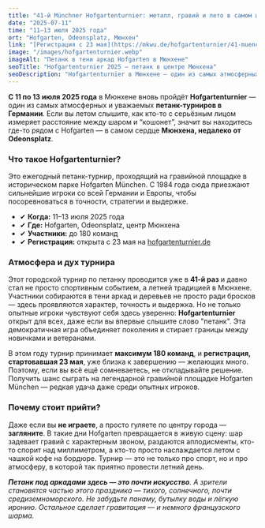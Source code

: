 ```yaml
---
title: "41-й Münchner Hofgartenturnier: металл, гравий и лето в самом центре Мюнхена"
date: "2025-07-11"
time: "11–13 июля 2025 года"
ort: "Hofgarten, Odeonsplatz, Мюнхен"
link: "[Регистрация с 23 мая](https://mkwu.de/hofgartenturnier/41-muenchner-hofgartenturnier-2025/)"
image: "/images/hofgartenturnier.webp"
imageAlt: "Петанк в тени аркад Hofgarten в Мюнхене"
seoTitle: "Hofgartenturnier 2025 — петанк в центре Мюнхена"
seoDescription: "Hofgartenturnier в Мюнхене — один из самых атмосферных петанк-турниров Германии. Летняя классика под аркадами Hofgarten с 11 по 13 июля 2025 года."
---
```


**С 11 по 13 июля 2025 года** в Мюнхене вновь пройдёт **Hofgartenturnier** — один из самых атмосферных и уважаемых **петанк-турниров в Германии**. Если вы летом слышите, как кто-то с серьёзным лицом измеряет расстояние между шаром и “кошонет”, значит вы находитесь где-то рядом с Hofgarten — в самом сердце **Мюнхена, недалеко от Odeonsplatz**.

### Что такое Hofgartenturnier?

Это ежегодный петанк-турнир, проходящий на гравийной площадке в историческом парке Hofgarten München. С 1984 года сюда приезжают сильнейшие игроки со всей Германии и Европы, чтобы посоревноваться в точности, стратегии и выдержке.

- ✔ **Когда:** 11–13 июля 2025 года  
- ✔ **Где:** Hofgarten, Odeonsplatz, центр Мюнхена  
- ✔ **Участники:** до 180 команд  
- ✔ **Регистрация:** открыта с 23 мая на [hofgartenturnier.de](https://mkwu.de/hofgartenturnier/41-muenchner-hofgartenturnier-2025/)

### Атмосфера и дух турнира

Этот городской турнир по петанку проводится уже в **41-й раз** и давно стал не просто спортивным событием, а летней традицией в Мюнхене. Участники собираются в тени аркад и деревьев не просто ради бросков — здесь проявляются характер, точность и выдержка. Но не только опытные игроки чувствуют себя здесь уверенно: **Hofgartenturnier** открыт для всех, даже если вы впервые слышите слово "петанк". Эта демократичная игра объединяет поколения и стирает границы между новичками и ветеранами.

В этом году турнир принимает **максимум 180 команд**, и **регистрация, стартовавшая 23 мая**, уже близка к завершению — желающих много. Поэтому, если вы всё ещё сомневаетесь, не откладывайте решение. Получить шанс сыграть на легендарной гравийной площадке Hofgarten München — редкая удача даже среди опытных игроков.

### Почему стоит прийти?

Даже если вы **не играете**, а просто гуляете по центру города — **загляните**. В такие дни Hofgarten превращается в живую сцену: шар задевает гравий с характерным звоном, раздаются аплодисменты, кто-то спорит над миллиметром, а кто-то просто наслаждается летом с чашкой кофе на бордюре. Турнир — это не только про спорт, но и про атмосферу, в которой так приятно провести летний день.

_**Петанк под аркадами здесь — это почти искусство**. А зрители становятся частью этого праздника — тихого, солнечного, почти средиземноморского. Не забудьте панаму, бутылку воды и лёгкую иронию. Остальное сделает гравитация — и немного французского шарма._
